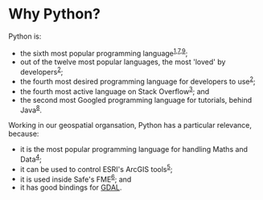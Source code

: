 # Why Python?

Python is:
* the sixth most popular programming language<sup>[1],[7],[9]</sup>;
* out of the twelve most popular languages, the most 'loved' by developers<sup>[2]</sup>;
* the fourth most desired programming language for developers to use<sup>[2]</sup>;
* the fourth most active language on Stack Overflow<sup>[3]</sup>; and
* the second most Googled programming language for tutorials, behind Java<sup>[8]</sup>.

Working in our geospatial organsation, Python has a particular relevance, because:
* it is the most popular programming language for handling Maths and Data<sup>[4]</sup>;
* it can be used to control ESRI's ArcGIS tools<sup>[5]</sup>;
* it is used inside Safe's FME<sup>[6]</sup>; and 
* it has good bindings for [GDAL](http://www.gdal.org/).

[1]: http://stackoverflow.com/research/developer-survey-2016#technology
[2]: http://stackoverflow.com/research/developer-survey-2016#technology-most-loved-dreaded-and-wanted
[3]: http://stackoverflow.com/research/developer-survey-2016#technology-top-tech-on-stack-overflow
[4]: http://stackoverflow.com/research/developer-survey-2016#most-popular-technologies-per-occupation
[5]: http://pro.arcgis.com/en/pro-app/arcpy/get-started/what-is-arcpy-.htm
[6]: https://knowledge.safe.com/articles/706/python-and-fme-basics.html
[7]: https://blog.newrelic.com/2016/08/18/popular-programming-languages-2016-go/
[8]: http://pypl.github.io/PYPL.html
[9]: http://www.tiobe.com/tiobe-index/

